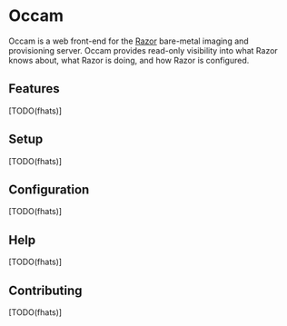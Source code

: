 # Occam

Occam is a web front-end for the [Razor](https://github.com/puppetlabs/razor-server) bare-metal imaging and provisioning server. Occam provides read-only visibility into what Razor knows about, what Razor is doing, and how Razor is configured.

## Features

[TODO(fhats)]

## Setup

[TODO(fhats)]

## Configuration

[TODO(fhats)]

## Help

[TODO(fhats)]

## Contributing

[TODO(fhats)]

